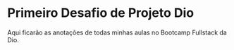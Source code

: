 # Primeiro Desafio de Projeto Dio
Aqui ficarão as anotações de todas minhas aulas no Bootcamp Fullstack da Dio.
